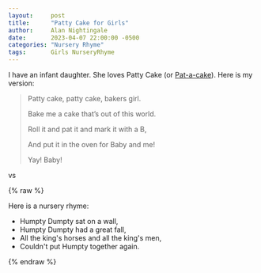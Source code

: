 ```yaml
---
layout:     post
title:      "Patty Cake for Girls"
author:     Alan Nightingale
date:       2023-04-07 22:00:00 -0500
categories: "Nursery Rhyme"
tags:       Girls NurseryRhyme
---
```


I have an infant daughter. She loves Patty Cake (or [Pat-a-cake](https://en.wikipedia.org/wiki/Pat-a-cake,_pat-a-cake,_baker%27s_man)). Here is my version:

> Patty cake, patty cake, bakers girl.
>
> Bake me a cake that’s out of this world.
>
> Roll it and pat it and mark it with a B,
>
> And put it in the oven for Baby and me!
>
> Yay! Baby!


vs


{% raw %}
<p>Here is a nursery rhyme:</p>
	<ul>
		<li>Humpty Dumpty sat on a wall,</li>
		<li>Humpty Dumpty had a great fall,</li>
		<li>All the king's horses and all the king's men,</li>
		<li>Couldn't put Humpty together again.</li>
	</ul>
{% endraw %}
